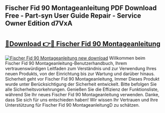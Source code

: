 ## Fischer Fid 90 Montageanleitung PDF Download Free - Part-syn User Guide Repair - Service Owner Edition d7VxA

# <h2><a href="http://df8w7ly.blite.top/?on=Fischer+Fid+90+Montageanleitung">🔗Download 👉🔴 Fischer Fid 90 Montageanleitung</a></h2>

[![Fischer Fid 90 Montageanleitung new download](https://i.imgur.com/lujVjoI.png)](http://df8w7ly.blite.top/?on=Fischer+Fid+90+Montageanleitung)
Willkommen beim Fischer Fid 90 Montageanleitung-Benutzerhandbuch, Ihrem vertrauenswürdigen Leitfaden zum Verständnis und zur Verwendung Ihres neuen Produkts, von der Einrichtung bis zur Wartung und darüber hinaus. Sicherheit geht vor Fischer Fid 90 Montageanleitung, Immer Dieses Produkt wurde unter Berücksichtigung der Sicherheit entwickelt. Bitte befolgen Sie alle Sicherheitsvorkehrungen. Genießen Sie die Effizienz der Funktionsliste, während Sie Ihr neues Fischer Fid 90 Montageanleitung verwenden. Danke, dass Sie sich für uns entschieden haben! Wir wissen Ihr Vertrauen und Ihre Unterstützung für Fischer Fid 90 MontageanleitungD zu schätzen.
